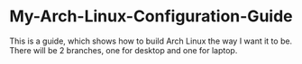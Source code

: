 # My-Arch-Linux-Configuration-Guide
This is a guide, which shows how to build Arch Linux the way I want it to be. There will be 2 branches, one for desktop and one for laptop.
